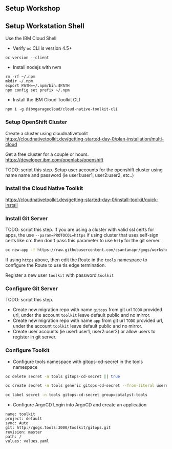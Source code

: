 ## Setup Workshop

## Setup Workstation Shell

Use the IBM Cloud Shell

- Verify `oc` CLI is version 4.5+
```
oc version --client
```

- Install nodejs with nvm
```
rm -rf ~/.npm
mkdir ~/.npm
export PATH=~/.npm/bin:$PATH
npm config set prefix ~/.npm
```

- Install the IBM Cloud Toolkit CLI
```
npm i -g @ibmgaragecloud/cloud-native-toolkit-cli
```

### Setup OpenShift Cluster

Create a cluster using cloudnativetoolit
https://cloudnativetoolkit.dev/getting-started-day-0/plan-installation/multi-cloud

Get a free cluster for a couple or hours.
https://developer.ibm.com/openlabs/openshift

TODO: script this step.
Setup user accounts for the openshift cluster using name name and password (ie user1:user1, user2:user2, etc..)


### Install the Cloud Native Toolkit

https://cloudnativetoolkit.dev/getting-started-day-0/install-toolkit/quick-install

### Install Git Server

TODO: script this step.
If you are using a cluster with valid ssl certs for apps, the use `--param=PROTOCOL=https` if using cluster that uses self-sign certs like crc then don't pass this parameter to use `http` for the git server.

```bash
oc new-app -f https://raw.githubusercontent.com/csantanapr/gogs/workshop/gogs-template-ephemeral.yaml --param=HOSTNAME=gogs-tools.$(oc get ingresses.config.openshift.io cluster -o template={{.spec.domain}}) -n tools
```

If using `https` above, then edit the Route in the `tools` namespace to configure the Route to use tls edge termination.

Register a new user `toolkit` with password `toolkit`

### Configure Git Server

TODO: script this step.
- Create new migration repo with name `gitops` from git url `TODO` provided url, under the account `toolkit` leave default public and no mirror.
- Create new migration repo with name `app` from git url `TODO` provided url, under the account `toolkit` leave default public and no mirror.
- Create user accounts (ie user1:user1, user2:user2) or allow users to register in git server.

### Configure Toolkit

- Configure tools namespace with gitops-cd-secret in the tools namespace
```bash
oc delete secret -n tools gitops-cd-secret || true

oc create secret -n tools generic gitops-cd-secret --from-literal username=toolkit --from-literal password=toolkit

oc label secret -n tools gitops-cd-secret group=catalyst-tools
```

- Configure ArgoCD
Login into ArgoCD and create an application
```
name: toolkit
project: default
sync: Auto
git: http://gogs.tools:3000/toolkit/gitops.git
revision: master
path: /
values: values.yaml
```


